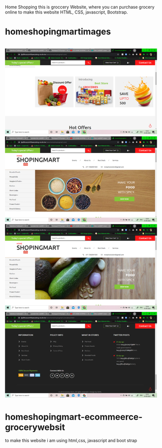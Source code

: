 
Home Shopping this is groccery Website, where you can purchase grocery online
 to make this website HTML, CSS, javascript, Bootstrap.
 # homeshopingmartimages
![ homeshoppingmart project](grocer1.png) 
![ homeshoppingmart project](grocer2.png)
![ homeshoppingmart project](grocer3.png )
![ homeshoppingmart project](grocer4.png) 
=======
# homeshopingmart-ecommeerce-grocerywebsit
to make this website i am using html,css, javascript and boot strap 


